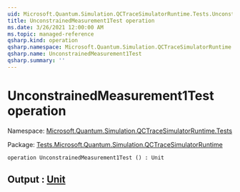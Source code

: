 ```yaml
---
uid: Microsoft.Quantum.Simulation.QCTraceSimulatorRuntime.Tests.UnconstrainedMeasurement1Test
title: UnconstrainedMeasurement1Test operation
ms.date: 3/26/2021 12:00:00 AM
ms.topic: managed-reference
qsharp.kind: operation
qsharp.namespace: Microsoft.Quantum.Simulation.QCTraceSimulatorRuntime.Tests
qsharp.name: UnconstrainedMeasurement1Test
qsharp.summary: ''
---
```


# UnconstrainedMeasurement1Test operation

Namespace: [Microsoft.Quantum.Simulation.QCTraceSimulatorRuntime.Tests](xref:Microsoft.Quantum.Simulation.QCTraceSimulatorRuntime.Tests)

Package: [Tests.Microsoft.Quantum.Simulation.QCTraceSimulatorRuntime](https://nuget.org/packages/Tests.Microsoft.Quantum.Simulation.QCTraceSimulatorRuntime)




```qsharp
operation UnconstrainedMeasurement1Test () : Unit
```


## Output : [Unit](xref:microsoft.quantum.lang-ref.unit)


